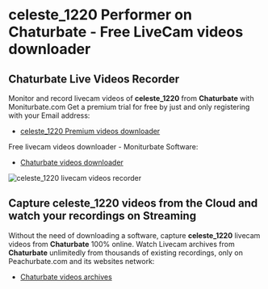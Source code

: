 # celeste_1220 Performer on Chaturbate - Free LiveCam videos downloader

## Chaturbate Live Videos Recorder

Monitor and record livecam videos of **celeste_1220** from **Chaturbate** with Moniturbate.com
Get a premium trial for free by just and only registering with your Email address:
* [celeste_1220 Premium videos downloader](https://moniturbate.com/request-demo-licence-key.html)

Free livecam videos downloader - Moniturbate Software:
* [Chaturbate videos downloader](https://moniturbate.com/moniturbate-download-software.html)

![celeste_1220 livecam videos recorder](https://peachurnet.com/templates/moniturbate-software.png)


## Capture celeste_1220 videos from the Cloud and watch your recordings on Streaming

Without the need of downloading a software, capture **celeste_1220** livecam videos from **Chaturbate** 100% online.
Watch Livecam archives from **Chaturbate** unlimitedly from thousands of existing recordings, only on Peachurbate.com and its websites network:
* [Chaturbate videos archives](https://peachurnet.com/)